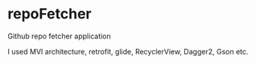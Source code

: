 # repoFetcher
Github repo fetcher application

I used MVI architecture, retrofit, glide, RecyclerView, Dagger2, Gson etc.
